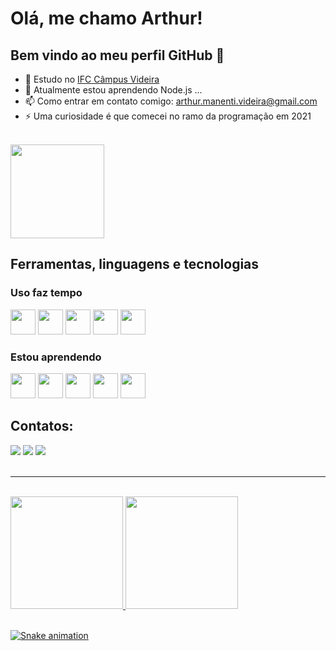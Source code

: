 # Olá, me chamo Arthur!
## Bem vindo ao meu perfil GitHub 👋

- 🔭 Estudo no <a href="https://videira.ifc.edu.br">IFC Câmpus Videira</a>
- 🌱 Atualmente estou aprendendo Node.js ...
- 📫 Como entrar em contato comigo: arthur.manenti.videira@gmail.com
- ⚡ Uma curiosidade é que comecei no ramo da programação em 2021
<br>
<img src="https://i.pinimg.com/originals/45/77/85/4577853f98ae7f2320f091dc999c30ac.gif" width="150" height="150"/>

## Ferramentas, linguagens e tecnologias
  ### Uso faz tempo
<div>
  <img loading="lazy" src="https://cdn.jsdelivr.net/gh/devicons/devicon@latest/icons/github/github-original.svg" width="40" height="40"/>
  <img loading="lazy" src="https://cdn.jsdelivr.net/gh/devicons/devicon@latest/icons/html5/html5-original.svg" width="40" height="40"/>
  <img loading="lazy" src="https://cdn.jsdelivr.net/gh/devicons/devicon@latest/icons/css3/css3-original.svg" width="40" height="40"/>
  <img loading="lazy" src="https://cdn.jsdelivr.net/gh/devicons/devicon@latest/icons/javascript/javascript-original.svg" width="40" height="40"/>
  <img loading="lazy" src="https://cdn.jsdelivr.net/gh/devicons/devicon@latest/icons/linux/linux-original.svg" width="40" height="40"/>
</div>

  ### Estou aprendendo
<div>
  <img loading="lazy" src="https://cdn.jsdelivr.net/gh/devicons/devicon/icons/git/git-original.svg" width="40" height="40"/>
  <img loading="lazy" src="https://cdn.jsdelivr.net/gh/devicons/devicon@latest/icons/nodejs/nodejs-original-wordmark.svg" width="40" height="40"/>
  <img loading="lazy" src="https://cdn.jsdelivr.net/gh/devicons/devicon@latest/icons/express/express-original.svg" width="40" height="40"/>
  <img loading="lazy" src="https://cdn.jsdelivr.net/gh/devicons/devicon@latest/icons/sass/sass-original.svg" width="40" height="40"/>
  <img loading="lazy" src="https://cdn.jsdelivr.net/gh/devicons/devicon@latest/icons/python/python-original-wordmark.svg" width="40" height="40"/>
</div>



## Contatos:

<div>
<a href="https://www.instagram.com/oarthur_manenti/" target="_blank"><img loading="lazy" src="https://img.shields.io/badge/-Instagram-%23E4405F?style=for-the-badge&logo=instagram&logoColor=white" target="_blank"></a>
<a href = "arthur.manenti.videira@gmail.com"><img loading="lazy" src="https://img.shields.io/badge/Gmail-D14836?style=for-the-badge&logo=gmail&logoColor=white" target="_blank"></a>
<a href="www.linkedin.com/in/arthur-manenti" target="_blank"><img loading="lazy" src="https://img.shields.io/badge/-LinkedIn-%230077B5?style=for-the-badge&logo=linkedin&logoColor=white" target="_blank"></a> 
</div>

<br>
<hr>
<br>

<div>
<a href="https://github.com/noname697">
<img loading="lazy" height="180em" src="https://github-readme-stats.vercel.app/api/top-langs/?username=noname697&layout=compact&langs_count=7&theme=dracula"/>
<img loading="lazy" height="180em" src="https://github-readme-stats.vercel.app/api?username=noname697&show_icons=true&theme=dracula&include_all_commits=true&count_private=true"/>
</div>
  
<br>
  
![Snake animation](https://github.com/noname697/noname697/blob/output/github-contribution-grid-snake.svg)

